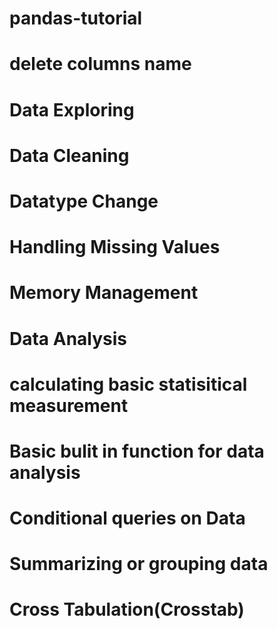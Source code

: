 # pandas-tutorial
# delete columns name
# Data Exploring
# Data Cleaning
# Datatype Change
# Handling Missing Values
# Memory Management
# Data Analysis
# calculating basic statisitical measurement
# Basic bulit in function for data analysis
# Conditional queries on Data
# Summarizing or grouping data
# Cross Tabulation(Crosstab)
